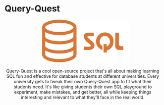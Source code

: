 # Query-Quest

<p align="center">
<a href="https://www.infracost.io"><img src=".github/assets/logo.png" alt="Infracost breakdown command" width="300" /></a>

<p align="center">Query-Quest is a cool open-source project that's all about making learning SQL fun and effective for database students at different universities. Every university gets to tweak their own Query-Quest app to fit what their students need. It's like giving students their own SQL playground to experiment, make mistakes, and get better, all while keeping things interesting and relevant to what they'll face in the real world.
</p>
</p>
